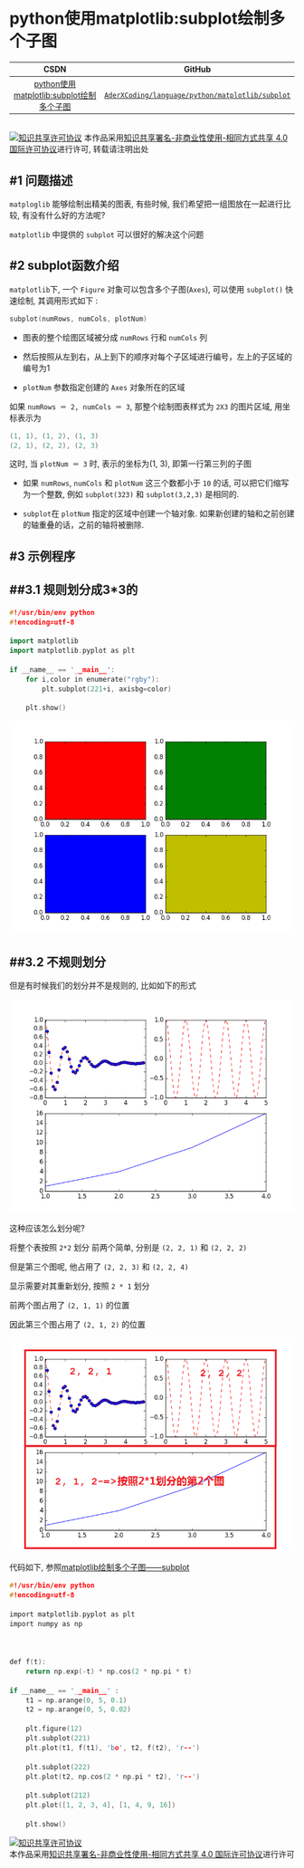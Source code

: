 python使用matplotlib:subplot绘制多个子图
=======


| CSDN | GitHub |
|:----:|:------:|
| [python使用matplotlib:subplot绘制多个子图](http://blog.csdn.net/gatieme/article/details/61416645) | [`AderXCoding/language/python/matplotlib/subplot`](https://github.com/gatieme/AderXCoding/tree/master/language/python/matplotlib/subplot) |





<br>
<a rel="license" href="http://creativecommons.org/licenses/by-nc-sa/4.0/"><img alt="知识共享许可协议" style="border-width:0" src="https://i.creativecommons.org/l/by-nc-sa/4.0/88x31.png" /></a>
本作品采用<a rel="license" href="http://creativecommons.org/licenses/by-nc-sa/4.0/">知识共享署名-非商业性使用-相同方式共享 4.0 国际许可协议</a>进行许可, 转载请注明出处
<br>



#1	问题描述
-------

`matploglib` 能够绘制出精美的图表, 有些时候, 我们希望把一组图放在一起进行比较, 有没有什么好的方法呢?



`matplotlib` 中提供的 `subplot` 可以很好的解决这个问题


#2 subplot函数介绍
-------


`matplotlib`下, 一个 `Figure` 对象可以包含多个子图(`Axes`), 可以使用 `subplot()` 快速绘制, 其调用形式如下 :

```cpp
subplot(numRows, numCols, plotNum)
```

*	图表的整个绘图区域被分成 `numRows` 行和 `numCols` 列

*	然后按照从左到右，从上到下的顺序对每个子区域进行编号，左上的子区域的编号为1

*	`plotNum` 参数指定创建的 `Axes` 对象所在的区域

如果 `numRows ＝ 2, numCols ＝ 3`, 那整个绘制图表样式为 `2X3` 的图片区域, 用坐标表示为

```cpp
(1, 1), (1, 2), (1, 3)
(2, 1), (2, 2), (2, 3)
```

这时, 当 `plotNum ＝ 3` 时, 表示的坐标为(1, 3), 即第一行第三列的子图


*	如果 `numRows`, `numCols` 和 `plotNum` 这三个数都小于 `10` 的话, 可以把它们缩写为一个整数, 例如 `subplot(323)` 和 `subplot(3,2,3)` 是相同的.

*	`subplot`在 `plotNum` 指定的区域中创建一个轴对象. 如果新创建的轴和之前创建的轴重叠的话，之前的轴将被删除.


#3 示例程序
-------

##3.1  规则划分成3*3的
-------


```cpp
#!/usr/bin/env python
#!encoding=utf-8

import matplotlib
import matplotlib.pyplot as plt

if __name__ == '__main__':
    for i,color in enumerate("rgby"):
        plt.subplot(221+i, axisbg=color)

    plt.show()
```

![figure_1](figure_1.png)


##3.2 不规则划分
-------

但是有时候我们的划分并不是规则的, 比如如下的形式

![figure_2](figure_2.png)


这种应该怎么划分呢?

将整个表按照 `2*2` 划分
前两个简单, 分别是 `(2, 2, 1)` 和 `(2, 2, 2)`

但是第三个图呢, 他占用了 `(2, 2, 3)` 和 `(2, 2, 4)`

显示需要对其重新划分, 按照 `2 * 1` 划分

前两个图占用了 `(2, 1, 1)` 的位置

因此第三个图占用了 `(2, 1, 2)` 的位置

![figure_3](figure_3.png)


代码如下, 参照[matplotlib绘制多个子图——subplot](http://blog.csdn.net/sunshihua12829/article/details/52786144)

```c
#!/usr/bin/env python
#!encoding=utf-8

import matplotlib.pyplot as plt
import numpy as np



def f(t):
    return np.exp(-t) * np.cos(2 * np.pi * t)

if __name__ == '__main__' :
    t1 = np.arange(0, 5, 0.1)
    t2 = np.arange(0, 5, 0.02)

    plt.figure(12)
    plt.subplot(221)
    plt.plot(t1, f(t1), 'bo', t2, f(t2), 'r--')

    plt.subplot(222)
    plt.plot(t2, np.cos(2 * np.pi * t2), 'r--')

    plt.subplot(212)
    plt.plot([1, 2, 3, 4], [1, 4, 9, 16])

    plt.show()
```

<a rel="license" href="http://creativecommons.org/licenses/by-nc-sa/4.0/"><img alt="知识共享许可协议" style="border-width:0" src="https://i.creativecommons.org/l/by-nc-sa/4.0/88x31.png" /></a>
<br>
本作品采用<a rel="license" href="http://creativecommons.org/licenses/by-nc-sa/4.0/">知识共享署名-非商业性使用-相同方式共享 4.0 国际许可协议</a>进行许可
